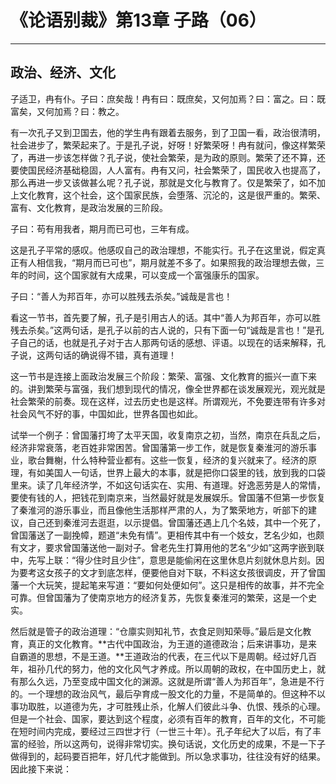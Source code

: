 # 《论语别裁》第13章 子路（06）

------

## 政治、经济、文化

子适卫，冉有仆。子曰：庶矣哉！冉有曰：既庶矣，又何加焉？曰：富之。曰：既富矣，又何加焉？曰：教之。

有一次孔子又到卫国去，他的学生冉有跟着去服务，到了卫国一看，政治很清明，社会进步了，繁荣起来了。于是孔子说，好呀！好繁荣呀！冉有就问，像这样繁荣了，再进一步该怎样做？孔子说，使社会繁荣，是为政的原则。繁荣了还不算，还要使国民经济基础稳固，人人富有。冉有又问，社会繁荣了，国民收入也提高了，那么再进一步又该做甚么呢？孔子说，那就是文化与教育了。仅是繁荣了，如不加上文化教育，这个社会，这个国家民族，会堕落、沉沦的，这是很严重的。繁荣、富有、文化教育，是政治发展的三阶段。

子曰：苟有用我者，期月而已可也，三年有成。

这是孔子平常的感叹。他感叹自己的政治理想，不能实行。孔子在这里说，假定真正有人相信我，“期月而已可也”，期月就差不多了。如果照我的政治理想去做，三年的时间，这个国家就有大成果，可以变成一个富强康乐的国家。

子曰：“善人为邦百年，亦可以胜残去杀矣。”诚哉是言也！

看这一节书，首先要了解，孔子是引用古人的话。其中“善人为邦百年，亦可以胜残去杀矣。”这两句话，是孔子以前的古人说的，只有下面一句“诚哉是言也！”是孔子自己的话，也就是孔子对于古人那两句话的感想、评语。以现在的话来解释，孔子说，这两句话的确说得不错，真有道理！

这一节书是连接上面政治发展三个阶段：繁荣、富强、文化教育的振兴一直下来的。讲到繁荣与富强，我们想到现代的情况，像全世界都在谈发展观光，观光就是社会繁荣的前奏。现在这样，过去历史也是这样。所谓观光，不免要连带有许多对社会风气不好的事，中国如此，世界各国也如此。

试举一个例子：曾国藩打垮了太平天国，收复南京之初，当然，南京在兵乱之后，经济非常衰落，老百姓非常困苦。曾国藩第一步工作，就是恢复秦淮河的游乐事业，歌台舞榭，什么特种营业都有。这些一恢复，经济的复兴就来了。经济的原理，有如美国人一句话，世界上最大的本事，就是把你口袋里的钱，放到我的口袋里来。读了几年经济学，不如这句话实在、实用、有道理。好逸恶劳是人的常情，要使有钱的人，把钱花到南京来，当然最好就是发展娱乐。曾国藩不但第一步恢复了秦淮河的游乐事业，而且像他生活那样严肃的人，为了繁荣地方，听部下的建议，自己还到秦淮河去逛逛，以示提倡。曾国藩还遇上几个名妓，其中一个死了，曾国藩送了一副挽幛，题道“未免有情”。更相传其中有一个妓女，艺名少如，也颇有文才，要求曾国藩送他一副对子。曾老先生打算用他的艺名“少如”这两字嵌到联中，先写上联：“得少住时且少住”，意思是能偷闲在这里休息片刻就休息片刻。因为要考这女孩子的文才到底怎样，便要他自对下联，不料这女孩很调皮，开了曾国藩一个大玩笑，提起笔来写道：“要如何处便如何”。这只是相传的故事，并不完全可靠。但曾国藩为了使南京地方的经济复苏，先恢复秦淮河的繁荣，这是一个史实。

然后就是管子的政治道理：“仓廪实则知礼节，衣食足则知荣辱。”最后是文化教育，真正的文化教育。**古代中国政治，为王道的道德政治；后来讲事功，是来自霸道的思想，不是王道。**王道政治的代表，在三代以下是周朝。经过好几百年，祖孙几代的努力，他的文化风气才养成。所以周朝的政权，在中国历史上，就有那么久远，乃至变成中国文化的渊源。这就是所谓“善人为邦百年”，急进是不行的。一个理想的政治风气，最后孕育成一股文化的力量，不是简单的。但这种不以事功取胜，以道德为先，才可胜残止杀，化解人们彼此斗争、仇恨、残杀的心理。但是一个社会、国家，要达到这个程度，必须有百年的教育，百年的文化，不可能在短时间内完成，要经过三四世才行（一世三十年）。孔子年纪大了以后，有了丰富的经验，所以这两句，说得非常切实。换句话说，文化历史的成果，不是一下子做得到的，起码要百把年，好几代才能做到。所以急求事功，往往没有好的结果。因此接下来说：

